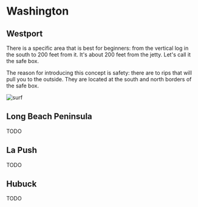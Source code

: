 # Washington

## Westport

There is a specific area that is best for beginners: from the vertical log in the south to 200 feet from it. It's about 200 feet from the jetty. Let's call it the safe box.

The reason for introducing this concept is safety: there are to rips that will pull you to the outside. They are located at the south and north borders of the safe box.

![surf](https://oren.github.io/surf/images/westport.png)

## Long Beach Peninsula
TODO

##  La Push
TODO

## Hubuck
TODO
